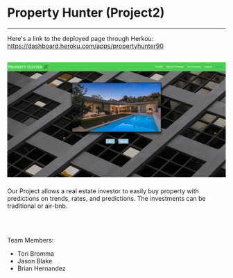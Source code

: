 # Property Hunter (Project2)
-------------------------------------------

Here's a link to the deployed page through Herkou: <br>
https://dashboard.heroku.com/apps/propertyhunter90

![Property Hunter - Project2 Screenshot](./public/assets/images/propertyhunter.png)
-------------------------------------------

Our Project allows a real estate investor to easily buy property with predictions on trends, rates, and predictions. The investments can be traditional or air-bnb. 

<br><br>

Team Members:<br>
- Tori Bromma<br>
- Jason Blake<br>
- Brian Hernandez<br>